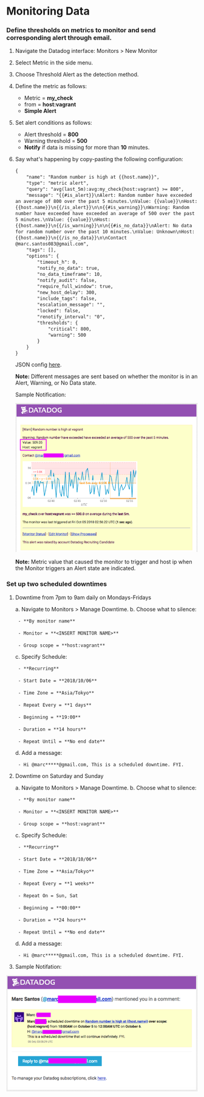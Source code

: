 # Monitoring Data

### Define thresholds on metrics to monitor and send corresponding alert through email.

1. Navigate the Datadog interface: Monitors > New Monitor
2. Select Metric in the side menu.
3. Choose Threshold Alert as the detection method.
4. Define the metric as follows:
    - Metric = **my_check**
    - from = **host:vagrant**
    - **Simple Alert**
5. Set alert conditions as follows:
    - Alert threshold = **800**
    - Warning threshold = **500**
    - **Notify** if data is missing for more than **10** minutes.
6. Say what's happening by copy-pasting the following configuration:

    ```
    {
    	"name": "Random number is high at {{host.name}}",
    	"type": "metric alert",
    	"query": "avg(last_5m):avg:my_check{host:vagrant} >= 800",
    	"message": "{{#is_alert}}\nAlert: Random number have exceeded an average of 800 over the past 5 minutes.\nValue: {{value}}\nHost: {{host.name}}\n{{/is_alert}}\n\n{{#is_warning}}\nWarning: Random number have exceeded have exceeded an average of 500 over the past 5 minutes.\nValue: {{value}}\nHost: {{host.name}}\n{{/is_warning}}\n\n{{#is_no_data}}\nAlert: No data for random number over the past 10 minutes.\nValue: Unknown\nHost: {{host.name}}\n{{/is_no_data}}\n\nContact @marc.santos083@gmail.com",
    	"tags": [],
    	"options": {
    		"timeout_h": 0,
    		"notify_no_data": true,
    		"no_data_timeframe": 10,
    		"notify_audit": false,
    		"require_full_window": true,
    		"new_host_delay": 300,
    		"include_tags": false,
    		"escalation_message": "",
    		"locked": false,
    		"renotify_interval": "0",
    		"thresholds": {
    			"critical": 800,
    			"warning": 500
    		}
    	}
    }
    ```
    JSON config [here](../scripts/monitor.json).
    
    **Note:** Different messages are sent based on whether the monitor is in an Alert, Warning, or No Data state.
    
    Sample Notification:

    ![Alt text](../images/3_alert_sample.png?raw=true "Sample Notification")

    **Note:** Metric value that caused the monitor to trigger and host ip when the Monitor triggers an Alert state are indicated.

### Set up two scheduled downtimes

1. Downtime from 7pm to 9am daily on Mondays-Fridays

    a. Navigate to Monitors > Manage Downtime.
    b. Choose what to silence:

        - **By monitor name**

        - Monitor = **<INSERT MONITOR NAME>**

        - Group scope = **host:vagrant**

    c. Specify Schedule:

        - **Recurring**

        - Start Date = **2018/10/06**

        - Time Zone = **Asia/Tokyo**

        - Repeat Every = **1 days**

        - Beginning = **19:00**

        - Duration = **14 hours**

        - Repeat Until = **No end date**

    d. Add a message:

        - Hi @marc*****@gmail.com, This is a scheduled downtime. FYI.

2. Downtime on Saturday and Sunday

    a. Navigate to Monitors > Manage Downtime.
    b. Choose what to silence:

        - **By monitor name**

        - Monitor = **<INSERT MONITOR NAME>**

        - Group scope = **host:vagrant**

    c. Specify Schedule:

        - **Recurring**

        - Start Date = **2018/10/06**

        - Time Zone = **Asia/Tokyo**

        - Repeat Every = **1 weeks**

        - Repeat On = Sun, Sat

        - Beginning = **00:00**

        - Duration = **24 hours**

        - Repeat Until = **No end date**

    d. Add a message:
    
        - Hi @marc*****@gmail.com, This is a scheduled downtime. FYI.

3. Sample Notifation:

![Alt text](../images/3_downtime.png?raw=true "Sample Notification")

